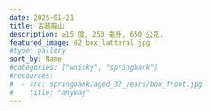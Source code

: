 ```yaml
---
date: 2025-01-21
title: 古越龍山
description: ≥15 度, 250 毫升, 650 公克.
featured_image: 02_box_latteral.jpg
#type: gallery
sort_by: Name
#categories: ["whisky", "springbank"]
#resources:
#  - src: springbank/aged_32_years/box_front.jpg
#    title: "anyway"
---
```

